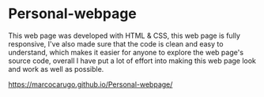 # Personal-webpage
This web page was developed with HTML &amp; CSS, this web page is fully responsive, I've also made sure that the code is clean and easy to understand, which makes it easier for anyone to explore the web page's source code, overall I have put a lot of effort into making this web page look and work as well as possible.

https://marcocarugo.github.io/Personal-webpage/

